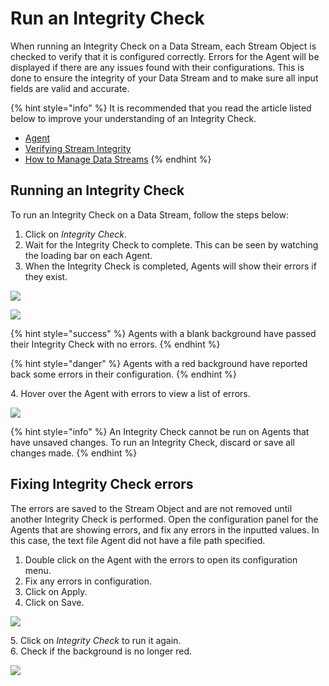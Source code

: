 # Run an Integrity Check

When running an Integrity Check on a Data Stream, each Stream Object is checked to verify that it is configured correctly. Errors for the Agent will be displayed if there are any issues found with their configurations. This is done to ensure the integrity of your Data Stream and to make sure all input fields are valid and accurate.

{% hint style="info" %}
It is recommended that you read the article listed below to improve your understanding of an Integrity Check.

* [Agent](../../concepts/agent/)
* [Verifying Stream Integrity](../../concepts/data-stream/verifying-stream-integrity.md)
* [How to Manage Data Streams](manage-data-streams.md)
{% endhint %}

## Running an Integrity Check

To run an Integrity Check on a Data Stream, follow the steps below:

1. Click on _Integrity Check_.
2. Wait for the Integrity Check to complete. This can be seen by watching the loading bar on each Agent.
3. When the Integrity Check is completed, Agents will show their errors if they exist.

![](../../.gitbook/assets/I\_1.png)

![](../../.gitbook/assets/I\_2.png)

{% hint style="success" %}
Agents with a blank background have passed their Integrity Check with no errors.
{% endhint %}

{% hint style="danger" %}
Agents with a red background have reported back some errors in their configuration.
{% endhint %}

&#x20;   4\. Hover over the Agent with errors to view a list of errors.

![](../../.gitbook/assets/I\_3.png)

{% hint style="info" %}
An Integrity Check cannot be run on Agents that have unsaved changes. To run an Integrity Check, discard or save all changes made.&#x20;
{% endhint %}

## Fixing Integrity Check errors

The errors are saved to the Stream Object and are not removed until another Integrity Check is performed. Open the configuration panel for the Agents that are showing errors, and fix any errors in the inputted values. In this case, the text file Agent did not have a file path specified. &#x20;

1. Double click on the Agent with the errors to open its configuration menu.
2. Fix any errors in configuration.
3. Click on Apply.
4. Click on Save.

![](../../.gitbook/assets/I\_4.png)

&#x20;   5\. Click on _Integrity Check_ to run it again.\
&#x20;   6\. Check if the background is no longer red.

![](../../.gitbook/assets/I\_5.png)
